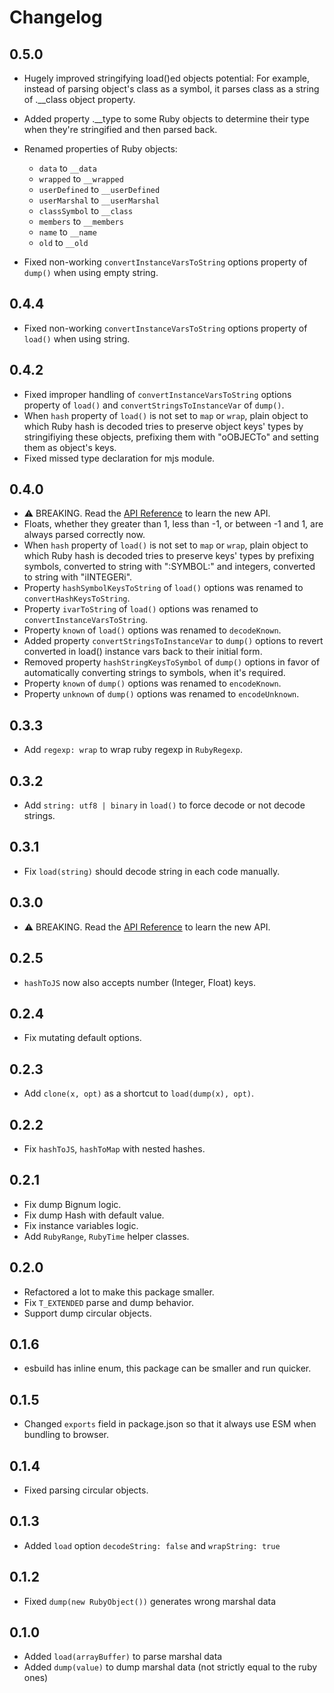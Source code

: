 # Changelog

## 0.5.0

-   Hugely improved stringifying load()ed objects potential: For example, instead of parsing object's class as a symbol, it parses class as a string of .\_\_class object property.
-   Added property .\_\_type to some Ruby objects to determine their type when they're stringified and then parsed back.
-   Renamed properties of Ruby objects:

    -   `data` to `__data`
    -   `wrapped` to `__wrapped`
    -   `userDefined` to `__userDefined`
    -   `userMarshal` to `__userMarshal`
    -   `classSymbol` to `__class`
    -   `members` to `__members`
    -   `name` to `__name`
    -   `old` to `__old`

-   Fixed non-working `convertInstanceVarsToString` options property of `dump()` when using empty string.

## 0.4.4

-   Fixed non-working `convertInstanceVarsToString` options property of `load()` when using string.

## 0.4.2

-   Fixed improper handling of `convertInstanceVarsToString` options property of `load()` and `convertStringsToInstanceVar` of `dump()`.
-   When `hash` property of `load()` is not set to `map` or `wrap`, plain object to which Ruby hash is decoded tries to preserve object keys' types by stringifiying these objects, prefixing them with "oOBJECTo" and setting them as object's keys.
-   Fixed missed type declaration for mjs module.

## 0.4.0

-   :warning: BREAKING. Read the [API Reference](./docs/api.md) to learn the new API.
-   Floats, whether they greater than 1, less than -1, or between -1 and 1, are always parsed correctly now.
-   When `hash` property of `load()` is not set to `map` or `wrap`, plain object to which Ruby hash is decoded tries to preserve keys' types by prefixing symbols, converted to string with ":SYMBOL:" and integers, converted to string with "iINTEGERi".
-   Property `hashSymbolKeysToString` of `load()` options was renamed to `convertHashKeysToString`.
-   Property `ivarToString` of `load()` options was renamed to `convertInstanceVarsToString`.
-   Property `known` of `load()` options was renamed to `decodeKnown`.
-   Added property `convertStringsToInstanceVar` to `dump()` options to revert converted in load() instance vars back to their initial form.
-   Removed property `hashStringKeysToSymbol` of `dump()` options in favor of automatically converting strings to symbols, when it's required.
-   Property `known` of `dump()` options was renamed to `encodeKnown`.
-   Property `unknown` of `dump()` options was renamed to `encodeUnknown`.

## 0.3.3

-   Add `regexp: wrap` to wrap ruby regexp in `RubyRegexp`.

## 0.3.2

-   Add `string: utf8 | binary` in `load()` to force decode or not decode strings.

## 0.3.1

-   Fix `load(string)` should decode string in each code manually.

## 0.3.0

-   :warning: BREAKING. Read the [API Reference](./docs/api.md) to learn the new API.

## 0.2.5

-   `hashToJS` now also accepts number (Integer, Float) keys.

## 0.2.4

-   Fix mutating default options.

## 0.2.3

-   Add `clone(x, opt)` as a shortcut to `load(dump(x), opt)`.

## 0.2.2

-   Fix `hashToJS`, `hashToMap` with nested hashes.

## 0.2.1

-   Fix dump Bignum logic.
-   Fix dump Hash with default value.
-   Fix instance variables logic.
-   Add `RubyRange`, `RubyTime` helper classes.

## 0.2.0

-   Refactored a lot to make this package smaller.
-   Fix `T_EXTENDED` parse and dump behavior.
-   Support dump circular objects.

## 0.1.6

-   esbuild has inline enum, this package can be smaller and run quicker.

## 0.1.5

-   Changed `exports` field in package.json so that it always use ESM when bundling to browser.

## 0.1.4

-   Fixed parsing circular objects.

## 0.1.3

-   Added `load` option `decodeString: false` and `wrapString: true`

## 0.1.2

-   Fixed `dump(new RubyObject())` generates wrong marshal data

## 0.1.0

-   Added `load(arrayBuffer)` to parse marshal data
-   Added `dump(value)` to dump marshal data (not strictly equal to the ruby ones)
